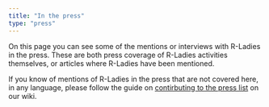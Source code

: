 ```yaml
---
title: "In the press"
type: "press"
---
```


On this page you can see some of the mentions or interviews with R-Ladies in the press. 
These are both press coverage of R-Ladies activities themselves, or articles where R-Ladies have been mentioned. 

If you know of mentions of R-Ladies in the press that are not covered here, in any language, please follow the guide on [contirbuting to the press list](https://github.com/rladies/website/wiki/Adding-press-entries) on our wiki.
